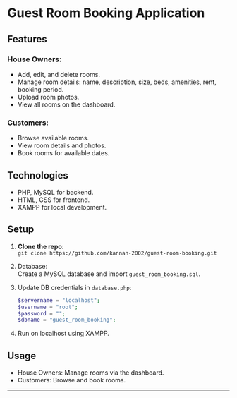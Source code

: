 # Guest Room Booking Application

## Features

### House Owners:
- Add, edit, and delete rooms.
- Manage room details: name, description, size, beds, amenities, rent, booking period.
- Upload room photos.
- View all rooms on the dashboard.

### Customers:
- Browse available rooms.
- View room details and photos.
- Book rooms for available dates.

## Technologies
- PHP, MySQL for backend.
- HTML, CSS for frontend.
- XAMPP for local development.

## Setup

1. **Clone the repo**:  
   `git clone https://github.com/kannan-2002/guest-room-booking.git`
   
2. Database:  
   Create a MySQL database and import `guest_room_booking.sql`.

3. Update DB credentials in `database.php`:
   ```php
   $servername = "localhost";
   $username = "root";
   $password = "";
   $dbname = "guest_room_booking";
   ```

4. Run on localhost using XAMPP.

## Usage

- House Owners: Manage rooms via the dashboard.
- Customers: Browse and book rooms.

--- 

